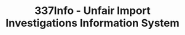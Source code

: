 ---
bigquery: https://console.cloud.google.com/bigquery?p=patents-public-data&d=usitc_investigations&page=dataset&project=sheets-management-319211
citation: US International Trade Commission 337Info Unfair Import Investigations Information
  System
contributors: US International Trade Comission
cost: None
description: US International Trade Commission 337Info Unfair Import Investigations
  Information System contains data on investigations done under Section 337. Section
  337 declares the infringement of certain statutory intellectual property rights
  and other forms of unfair competition in import trade to be unlawful practices.
  Most Section 337 investigations involve allegations of patent or registered trademark
  infringement.
documentation: FAQ and tutorial available on the site
last_edit: 04/12/2022, 09:59:57
location: https://pubapps2.usitc.gov/337external/
maintained_by: US International Trade Comission
schema_fields:
- aljAssigned
- currentStatus
- patentNumber
- title
- scheduledEndDateEvidHear
- dateCreated
- internalRemand
- finalDetNoViolation
- issueDateOtherNonFinal
- investigationType
- patentNumbers
- endDateMarkmanHearing
- lastUpdated
- publication_number
- complainant
- invUnfairAct
- teoIdIssueDate
- dateComplaintFiled
- markmanHearing
- investigationTermDate
- cafcAppeals
- copyrightNumbers
- actualStartDateEvidHear
- startDateMarkmanHearing
- finalIdOnViolationDue
- finalDetViolation
- investigationNo
- id
- ouiiParticipation
- scheduledStartDateEvidHear
- gcAttorney
- targetDate
- currentActiveALJ
- dateOfPublicationFrNotice
- finalIdOnViolationIssue
- teoIdDueDate
- teoProceedingInvolved
- htsNumbers
- teoReliefGranted
- docketNo
- trademarkNumbers
- actualEndDateEvidHear
- respondent
- ouiiAttorney
shortname: unfair_import_investigations
tags:
- import
- legal
- trade
timeframe: 2008-2021 (prior to 2008 downloadable as a JSON file)
title: 337Info - Unfair Import Investigations Information System
uuid: 2721f5ec-e599-4890-9265-9706719fc71e
---
